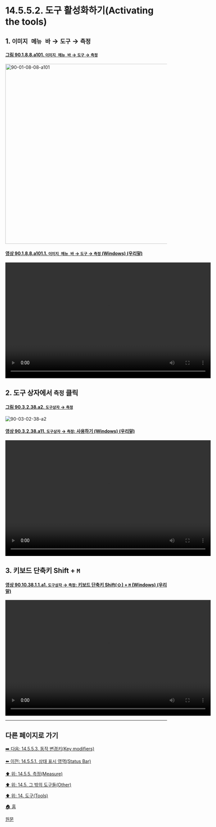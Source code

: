 # 14.5.5.2. 도구 활성화하기(Activating the tools)

<a id="14-05-04-01-s1"></a>

## 1. `이미지 메뉴 바` → `도구` → `측정`

<a id="90-01-08-08-a101"></a>

#### [그림 90.1.8.8.a101. `이미지 메뉴 바` → `도구` → `측정`](./90-01-08-08-measure.md#90-01-08-08-a101)
<img width="1080" height="560" alt="90-01-08-08-a101" src="https://github.com/wonder13662/gimp/assets/15767104/ad75f4d0-0250-4560-870b-f55a03b27b90" />

<a id="90-01-08-08-a101-01"></a>

#### [영상 90.1.8.8.a101.1. `이미지 메뉴 바` → `도구` → `측정` (Windows) (우리말)](./90-01-08-08-measure.md#90-01-08-08-a101-01)
<video controls="controls" width="640" height="360" src="https://github.com/wonder13662/gimp/assets/15767104/adc808c0-6b4f-4be2-9a1a-12f90aa4f0a9"></video>

<a id="14-05-04-01-s2"></a>

## 2. 도구 상자에서 `측정` 클릭

<a id="90-03-02-38-a2"></a>

#### [그림 90.3.2.38.a2. `도구상자` → `측정`](./90-03-02-38-measure.md#90-03-02-38-a2)
![90-03-02-38-a2](https://github.com/wonder13662/gimp/assets/15767104/1a8a0150-b649-4649-8c2b-c287a570b07c)

<a id="90-03-02-38-a11"></a>

#### [영상 90.3.2.38.a11. `도구상자` → `측정`: 사용하기 (Windows) (우리말)](./90-03-02-38-measure.md#90-03-02-38-a11)
<video controls="controls" width="640" height="360" src="https://github.com/wonder13662/gimp/assets/15767104/cdce65d5-016b-4093-aafa-0fc11101533e"></video>

<a id="14-05-04-01-s3"></a>

## 3. 키보드 단축키 Shift + `M`

<a id="90-10-38-01-01-a1"></a>

#### [영상 90.10.38.1.1.a1. `도구상자` → `측정`: 키보드 단축키 Shift(⇧) + `M` (Windows) (우리말)](./90-10-38-01-01-shift_m.md#90-10-38-01-01-a1)
<video controls="controls" width="640" height="360" src="https://github.com/wonder13662/gimp/assets/15767104/a70c097a-26d6-49c1-8816-aaed623d330a"></video>

***

## 다른 페이지로 가기

[➡️ 다음: 14.5.5.3. 동작 변경키(Key modifiers)](./14-05-05-03-key_modifiers.md)

[⬅️ 이전: 14.5.5.1. 상태 표시 영역(Status Bar)](./14-05-05-01-status_bar.md)

[⬆️ 위: 14.5.5. 측정(Measure)](./14-05-05-00-measure.md)

[⬆️ 위: 14.5. 그 밖의 도구들(Other)](./14-05-00-other.md)

[⬆️ 위: 14. 도구(Tools)](./14-00-tools.md)

[🏠 홈](./00-home.md)

[원문](https://docs.gimp.org/2.10/ko/gimp-tool-measure.html#idm16869)